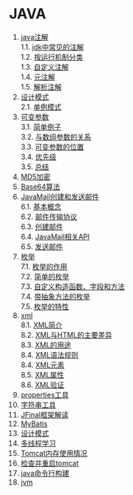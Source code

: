 # JAVA

1. [java注解](./java注解.md#java注解)    
 1.1. [jdk中常见的注解](./java注解.md#jdk中常见的注解)    
 1.2. [按运行机制分类](./java注解.md#按运行机制分类)    
 1.3. [自定义注解](./java注解.md#自定义注解)    
 1.4. [元注解](./java注解.md#元注解)    
 1.5. [解析注解](./java注解.md#解析注解)    
2. [设计模式](./设计模式.md#设计模式)    
 2.1. [单例模式](./单例模式.md#单例模式)    
3. [可变参数](./java可变参数.md#java可变参数)    
 3.1. [简单例子](./java可变参数.md#简单例子)    
 3.2. [与数组参数的关系](./java可变参数.md#与数组参数的关系)    
 3.3. [可变参数的位置](./java可变参数.md#可变参数的位置)    
 3.4. [优先级](./java可变参数.md#优先级)    
 3.5. [总结](./java可变参数.md#总结)    
4. [MD5加密](./MD5加密.md#md5加密)    
5. [Base64算法](./Base64算法.md#base64算法)    
6. [JavaMail创建和发送邮件](./JavaMail创建和发送邮件.md#javamail创建和发送邮件)    
 6.1. [基本概念](./JavaMail创建和发送邮件.md#基本概念)    
 6.2. [邮件传输协议](./JavaMail创建和发送邮件.md#邮件传输协议)    
 6.3. [创建邮件](./JavaMail创建和发送邮件.md#创建邮件)    
 6.4. [JavaMail相关API](./JavaMail创建和发送邮件.md#javamail相关api)    
 6.5. [发送邮件](./JavaMail创建和发送邮件.md#发送邮件)    
7. [枚举](./java枚举.md#java枚举)    
 7.1. [枚举的作用](./java枚举.md#枚举的作用)    
 7.2. [简单的枚举](./java枚举.md#简单的枚举)    
 7.3. [自定义构造函数、字段和方法](./java枚举.md#自定义构造函数字段和方法)    
 7.4. [带抽象方法的枚举](./java枚举.md#带抽象方法的枚举)    
 7.5. [枚举的特性](./java枚举.md#枚举的特性)    
8. [xml](./xml.md#xml)    
 8.1. [XML简介](./xml.md#xml简介)    
 8.2. [XML与HTML的主要差异](./xml.md#xml与html的主要差异)    
 8.3. [XML的用途](./xml.md#xml的用途)    
 8.4. [XML语法规则](./xml.md#xml语法规则)    
 8.4. [XML元素](./xml.md#xml元素)    
 8.5. [XML属性](./xml.md#xml属性)    
 8.6. [XML验证](./xml.md#xml验证)    
9. [properties工具](./properties工具.md#properties工具)    
10. [字符串工具](./字符串工具.md#字符串工具)    
11. [JFinal框架解读](./JFinal框架/README.md)    
12. [MyBatis](./MyBatis/README.md)    
13. [设计模式](./设计模式/README.md)    
14. [多线程学习](./多线程学习.md)    
15. [Tomcat内存使用情况](./tomcat内存使用情况.md)    
16. [检查并重启tomcat](./检查并重启tomcat.md)    
17. [java命令行构建](./java命令行构建.md)    
18. [jvm](jvm.md)    

